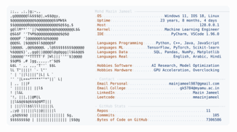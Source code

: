 <picture>
  <source srcset="https://raw.githubusercontent.com/mmazinjameel/mmazinjameel/main/dark_mode.svg?v=1752077471" media="(prefers-color-scheme: dark)">
  <img src="https://raw.githubusercontent.com/mmazinjameel/mmazinjameel/main/light_mode.svg?v=1752077471">
</picture>
